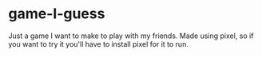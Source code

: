 # game-I-guess
Just a game I want to make to play with my friends.
Made using pixel, so if you want to try it you'll have to install pixel for it to run. 